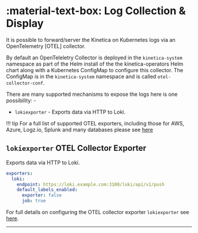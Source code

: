 # :material-text-box: Log Collection & Display

It is possible to forward/server the Kinetica on Kubernetes logs via an OpenTelemetry [OTEL] collector.

By default an OpenTeleletry Collector is deployed in the `kinetica-system` namespace as part of the Helm install of the
the kinetica-operators Helm chart along with a Kubernetes ConfigMap to configure this collector. The ConfigMap is in the
`kinetica-system` namespace and is called `otel-collector-conf`.

There are many supported mechanisms to expose the logs here is one possibility: -

* `lokiexporter` - Exports data via HTTP to Loki.

!!! tip
    For a full list of supported OTEL exporters, including those for AWS, Azure, Logz.io, Splunk 
    and many databases please
    see [here](https://github.com/open-telemetry/opentelemetry-collector-contrib/tree/main/exporter)

## `lokiexporter` OTEL Collector Exporter

Exports data via HTTP to Loki.

```yaml title="Example Configuration"
exporters:
  loki:
    endpoint: https://loki.example.com:3100/loki/api/v1/push
    default_labels_enabled:
      exporter: false
      job: true
```

For full details on configuring the OTEL collector exporter `lokiexporter`
see [here](https://github.com/open-telemetry/opentelemetry-collector-contrib/tree/main/exporter/lokiexporter).

---
